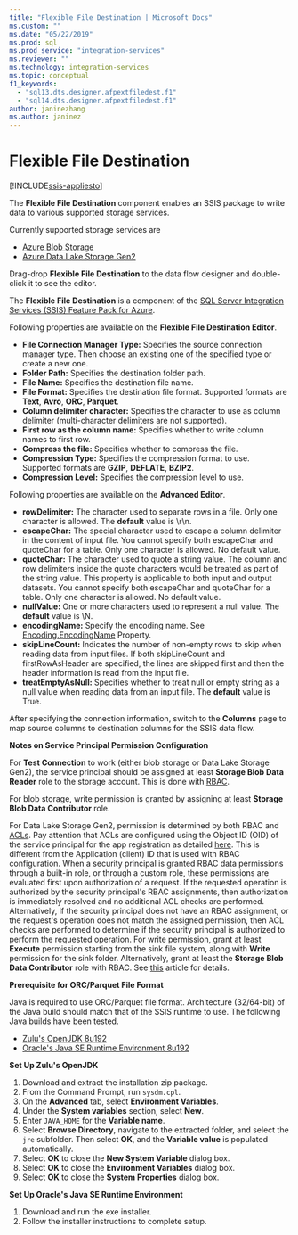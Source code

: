 ```yaml
---
title: "Flexible File Destination | Microsoft Docs"
ms.custom: ""
ms.date: "05/22/2019"
ms.prod: sql
ms.prod_service: "integration-services"
ms.reviewer: ""
ms.technology: integration-services
ms.topic: conceptual
f1_keywords: 
  - "sql13.dts.designer.afpextfiledest.f1"
  - "sql14.dts.designer.afpextfiledest.f1"
author: janinezhang
ms.author: janinez
---
```

# Flexible File Destination

[!INCLUDE[ssis-appliesto](../../includes/ssis-appliesto-ssvrpluslinux-asdb-asdw-xxx.md)]

The **Flexible File Destination** component enables an SSIS package to write data to various supported storage services.

Currently supported storage services are

- [Azure Blob Storage](https://azure.microsoft.com/services/storage/blobs/)
- [Azure Data Lake Storage Gen2](https://docs.microsoft.com/azure/storage/blobs/data-lake-storage-introduction)
   
Drag-drop **Flexible File Destination** to the data flow designer and double-click it to see the editor.
  
The **Flexible File Destination** is a component of the [SQL Server Integration Services (SSIS) Feature Pack for Azure](../../integration-services/azure-feature-pack-for-integration-services-ssis.md).  

Following properties are available on the **Flexible File Destination Editor**.

- **File Connection Manager Type:** Specifies the source connection manager type. Then choose an existing one of the specified type or create a new one.
- **Folder Path:** Specifies the destination folder path.
- **File Name:** Specifies the destination file name.
- **File Format:** Specifies the destination file format. Supported formats are **Text**, **Avro**, **ORC**, **Parquet**.
- **Column delimiter character:** Specifies the character to use as column delimiter (multi-character delimiters are not supported).
- **First row as the column name:** Specifies whether to write column names to first row.
- **Compress the file:** Specifies whether to compress the file.
- **Compression Type:** Specifies the compression format to use. Supported formats are **GZIP**, **DEFLATE**, **BZIP2**.
- **Compression Level:** Specifies the compression level to use.

Following properties are available on the **Advanced Editor**.

- **rowDelimiter:** The character used to separate rows in a file. Only one character is allowed. The **default** value is \r\n.
- **escapeChar:** The special character used to escape a column delimiter in the content of input file. You cannot specify both escapeChar and quoteChar for a table. Only one character is allowed. No default value.
- **quoteChar:** The character used to quote a string value. The column and row delimiters inside the quote characters would be treated as part of the string value. This property is applicable to both input and output datasets. You cannot specify both escapeChar and quoteChar for a table. Only one character is allowed. No default value.
- **nullValue:** One or more characters used to represent a null value. The **default** value is \N.
- **encodingName:** Specify the encoding name. See [Encoding.EncodingName](https://docs.microsoft.com/dotnet/api/system.text.encoding?redirectedfrom=MSDN&view=netframework-4.8) Property.
- **skipLineCount:**  Indicates the number of non-empty rows to skip when reading data from input files. If both skipLineCount and firstRowAsHeader are specified, the lines are skipped first and then the header information is read from the input file.
- **treatEmptyAsNull:** Specifies whether to treat null or empty string as a null value when reading data from an input file. The **default** value is True.

After specifying the connection information, switch to the **Columns** page to map source columns to destination columns for the SSIS data flow.

**Notes on Service Principal Permission Configuration**

For **Test Connection** to work (either blob storage or Data Lake Storage Gen2), the service principal should be assigned at least **Storage Blob Data Reader** role to the storage account.
This is done with [RBAC](https://docs.microsoft.com/azure/storage/common/storage-auth-aad-rbac-portal#assign-rbac-roles-using-the-azure-portal).

For blob storage, write permission is granted by assigning at least **Storage Blob Data Contributor** role.

For Data Lake Storage Gen2, permission is determined by both RBAC and [ACLs](https://docs.microsoft.com/azure/storage/blobs/data-lake-storage-how-to-set-permissions-storage-explorer).
Pay attention that ACLs are configured using the Object ID (OID) of the service principal for the app registration as detailed [here](https://docs.microsoft.com/azure/storage/blobs/data-lake-storage-access-control#how-do-i-set-acls-correctly-for-a-service-principal).
This is different from the Application (client) ID that is used with RBAC configuration.
When a security principal is granted RBAC data permissions through a built-in role, or through a custom role, these permissions are evaluated first upon authorization of a request.
If the requested operation is authorized by the security principal's RBAC assignments, then authorization is immediately resolved and no additional ACL checks are performed.
Alternatively, if the security principal does not have an RBAC assignment, or the request's operation does not match the assigned permission, then ACL checks are performed to determine if the security principal is authorized to perform the requested operation.
For write permission, grant at least **Execute** permission starting from the sink file system, along with **Write** permission for the sink folder.
Alternatively, grant at least the **Storage Blob Data Contributor** role with RBAC.
See [this](https://docs.microsoft.com/azure/storage/blobs/data-lake-storage-access-control) article for details.

**Prerequisite for ORC/Parquet File Format**

Java is required to use ORC/Parquet file format.
Architecture (32/64-bit) of the Java build should match that of the SSIS runtime to use.
The following Java builds have been tested.

- [Zulu's OpenJDK 8u192](https://www.azul.com/downloads/zulu/zulu-windows/)
- [Oracle's Java SE Runtime Environment 8u192](https://www.oracle.com/technetwork/java/javase/downloads/java-archive-javase8-2177648.html)

**Set Up Zulu's OpenJDK**

1. Download and extract the installation zip package.
2. From the Command Prompt, run `sysdm.cpl`.
3. On the **Advanced** tab, select **Environment Variables**.
4. Under the **System variables** section, select **New**.
5. Enter `JAVA_HOME` for the **Variable name**.
6. Select **Browse Directory**, navigate to the extracted folder, and select the `jre` subfolder.
   Then select **OK**, and the **Variable value** is populated automatically.
7. Select **OK** to close the **New System Variable** dialog box.
8. Select **OK** to close the **Environment Variables** dialog box.
9. Select **OK** to close the **System Properties** dialog box.

**Set Up Oracle's Java SE Runtime Environment**

1. Download and run the exe installer.
2. Follow the installer instructions to complete setup.
